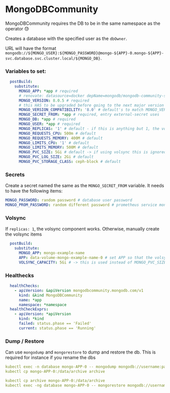 # MongoDBCommunity

MongoDBCommunity requires the DB to be in the same namespace as the operator 😓

Creates a database with the specified user as the `dbOwner`.

URL will have the format `mongodb://${MONGO_USER}:${MONGO_PASSWORD}@mongo-${APP}-0.mongo-${APP}-svc.database.svc.cluster.local/${MONGO_DB}`.

### Variables to set:

```yaml
  postBuild:
    substitute:
      MONGO_APP: *app # required
      # renovate: datasource=docker depName=mongodb/mongodb-community-server
      MONGO_VERSION: 8.0.5 # required
      # this HAS to be upgraded before going to the next major version (e.g. can go from 7->8 with this set to 7, but can't go from 8->9 without changing this to 8)
      MONGO_VERSION_COMPATIBILITY: '8.0' # default's to match MONGO_VERSION
      MONGO_SECRET_FROM: *app # required, entry external-secret uses
      MONGO_DB: *app # required
      MONGO_USER: *app # required
      MONGO_REPLICAS: '1' # default - if this is anything but 1, the volsync pvcs for the other replicas will need to be manually created before changing this!
      MONGO_REQUESTS_CPU: 500m # default
      MONGO_REQUESTS_MEMORY: 400M # default
      MONGO_LIMITS_CPU: '1' # default
      MONGO_LIMITS_MEMORY: 500M # default
      MONGO_PVC_SIZE: 5Gi # default -> if using volsync this is ignored
      MONGO_PVC_LOG_SIZE: 2Gi # default
      MONGO_PVC_STORAGE_CLASS: ceph-block # default
```

### Secrets

Create a secret named the same as the `MONGO_SECRET_FROM` variable. It needs to have the following items:

```yaml
MONGO_PASSWORD: random password # database user password
MONGO_PROM_PASSWORD: random different password # prometheus service monitor password
```

### Volsync

If `replicas: 1`, the volsync component works. Otherwise, manually create the volsync items

```yaml
  postBuild:
    substitute:
      MONGO_APP: mongo-example-name
      APP: data-volume-mongo-example-name-0 # set APP so that the volsync component creates the correct pvc
      VOLSYNC_CAPACITY: 5Gi # -> this is used instead of MONGO_PVC_SIZE
```

### Healthecks

```yaml
  healthChecks:
    - apiVersion: &apiVersion mongodbcommunity.mongodb.com/v1
      kind: &kind MongoDBCommunity
      name: *app
      namespace: *namespace
  healthCheckExprs:
    - apiVersion: *apiVersion
      kind: *kind
      failed: status.phase == 'Failed'
      current: status.phase == 'Running'
```


### Dump / Restore

Can use `mongodump` and `mongorestore` to dump and restore the db. This is required for instance if you rename the dbs

```yaml
kubectl exec -n database mongo-APP-0 -- mongodump mongodb://username:password@localhost:27017 --authenticationDatabase=db-name --archive /data/archive
kubectl cp mongo-APP-0:/data/archive archive

kubectl cp archive mongo-APP-0:/data/archive
kubectl exec -ng database mongo-APP-0 -- mongorestore mongodb://username:password@localhost:27017 --authenticationDatabase=db-name --archive /data/archive
```
